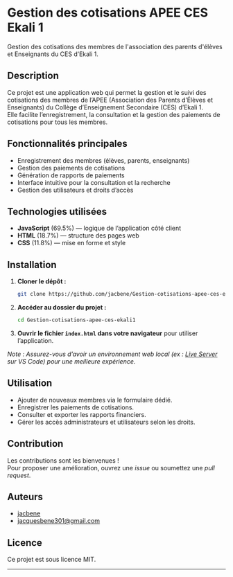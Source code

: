 # Gestion des cotisations APEE CES Ekali 1

Gestion des cotisations des membres de l'association des parents d'élèves et Enseignants du CES d’Ekali 1.

## Description

Ce projet est une application web qui permet la gestion et le suivi des cotisations des membres de l’APEE (Association des Parents d’Élèves et Enseignants) du Collège d’Enseignement Secondaire (CES) d’Ekali 1.  
Elle facilite l’enregistrement, la consultation et la gestion des paiements de cotisations pour tous les membres.

## Fonctionnalités principales

- Enregistrement des membres (élèves, parents, enseignants)
- Gestion des paiements de cotisations
- Génération de rapports de paiements
- Interface intuitive pour la consultation et la recherche
- Gestion des utilisateurs et droits d’accès

## Technologies utilisées

- **JavaScript** (69.5%) — logique de l’application côté client
- **HTML** (18.7%) — structure des pages web
- **CSS** (11.8%) — mise en forme et style

## Installation

1. **Cloner le dépôt :**
   ```bash
   git clone https://github.com/jacbene/Gestion-cotisations-apee-ces-ekali1.git
   ```
2. **Accéder au dossier du projet :**
   ```bash
   cd Gestion-cotisations-apee-ces-ekali1
   ```
3. **Ouvrir le fichier `index.html` dans votre navigateur** pour utiliser l’application.

*Note : Assurez-vous d’avoir un environnement web local (ex : [Live Server](https://marketplace.visualstudio.com/items?itemName=ritwickdey.LiveServer) sur VS Code) pour une meilleure expérience.*

## Utilisation

- Ajouter de nouveaux membres via le formulaire dédié.
- Enregistrer les paiements de cotisations.
- Consulter et exporter les rapports financiers.
- Gérer les accès administrateurs et utilisateurs selon les droits.

## Contribution

Les contributions sont les bienvenues !  
Pour proposer une amélioration, ouvrez une *issue* ou soumettez une *pull request*.

## Auteurs

- [jacbene](https://github.com/jacbene)
- jacquesbene301@gmail.com

## Licence

Ce projet est sous licence MIT.

---
